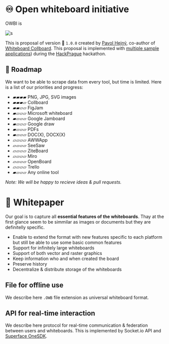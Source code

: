 # ♾️ Open whiteboard initiative

OWBI is

![s](https://collboard.com/2zcmo5bcumklzqvpc4i6.png)

This is proposal of version 🍂 `1.0.0` created by [Pavol Hejný](https://pavolhejny.com), co-author of [Whiteboard Collboard](https://collboard.com).
This proposal is implemented with [multiple sample applications](/applications)) during the [HackPrague](https://www.hackprague.com/hackathon2021) hackathon.

## 🚵 Roadmap

We want to be able to scrape data from every tool, but time is limited. Here is a list of our priorities and progress:

-   ▰▰▰▰ PNG, JPG, SVG images
-   ▰▰▰▱ Collboard
-   ▰▰▱▱ FigJam
-   ▰▱▱▱ Microsoft whiteboard
-   ▰▱▱▱ Google Jamboard
-   ▰▱▱▱ Google draw
-   ▰▱▱▱ PDFs
-   ▰▱▱▱ DOC(X), DOCX(X)
-   ▱▱▱▱ AWWApp
-   ▱▱▱▱ SeeSaw
-   ▱▱▱▱ ZiteBoard
-   ▱▱▱▱ Miro
-   ▱▱▱▱ OpenBoard
-   ▱▱▱▱ Trello
-   ▰▱▱▱ Any online tool

_Note: We will be happy to recieve ideas & pull requests._

# 📝 Whitepaper

Our goal is to capture all **essential features of the whiteboards**. Thay at the first glance seem to be simmilar as images or documents but they are definitelly specific.

-   Enable to extend the format with new features specific to each platform but still be able to use some basic common features
-   Support for infinitely large whiteboards
-   Support of both vector and raster graphics
-   Keep information who and when created the board
-   Preserve history
-   Decentralize & distribute storage of the whiteboards

## File for offline use

We describe here `.OWB` file extension as universal whiteboard format.

## API for real-time interaction

We describe here protocol for real-time communication & federation between users and whiteboards.
This is implemented by Socket.io API and [Superface OneSDK](https://superface.ai/).
